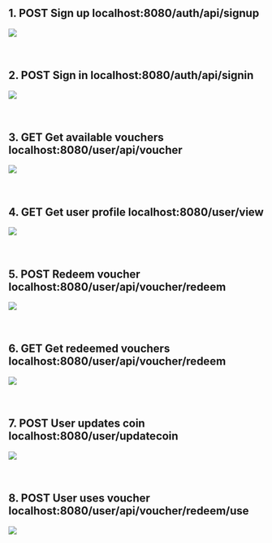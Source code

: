 <h2>1. POST Sign up localhost:8080/auth/api/signup</h2>
<img src="./unit-testing-imgs/1-POST-sign up.png">
<br><br><br>
<h2>2. POST Sign in localhost:8080/auth/api/signin</h2>
<img src="./unit-testing-imgs/2-POST-sign in.png">
<br><br><br>
<h2>3. GET Get available vouchers localhost:8080/user/api/voucher</h2>
<img src="./unit-testing-imgs/3-GET-get available vouchers.png">
<br><br><br>
<h2>4. GET Get user profile localhost:8080/user/view</h2>
<img src="./unit-testing-imgs/4-GET-user profile.png">
<br><br><br>
<h2>5. POST Redeem voucher localhost:8080/user/api/voucher/redeem</h2>
<img src="./unit-testing-imgs/5-POST-user redeems voucher.png">
<br><br><br>
<h2>6. GET Get redeemed vouchers localhost:8080/user/api/voucher/redeem</h2>
<img src="./unit-testing-imgs/6-GET-user get redeemed vouchers.png">
<br><br><br>
<h2>7. POST User updates coin localhost:8080/user/updatecoin</h2>
<img src="./unit-testing-imgs/7-POST-user updates coin.png">
<br><br><br>
<h2>8. POST User uses voucher localhost:8080/user/api/voucher/redeem/use</h2>
<img src="./unit-testing-imgs/8-POST-user uses voucher.png">

